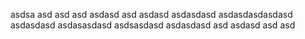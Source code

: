 asdsa
asd
asd
asd
asdasd
asd
asdasd
asdasdasd
asdasdasdasdasd
asdasdasd
asdasasdasd
asdsasdasd
asdasdasd
asd
asdasd
asd
asd

